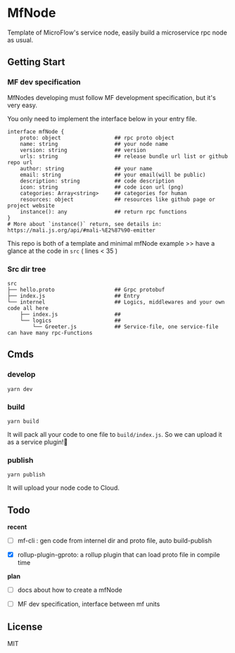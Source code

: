  # MfNode

Template of MicroFlow's service node, easily build a microservice rpc node as usual.

## Getting Start
### MF dev specification

MfNodes developing must follow MF development specification, but it's very easy.

You only need to implement  the interface below in your entry file.

```
interface mfNode {
    proto: object                 ## rpc proto object
    name: string                  ## your node name
    version: string               ## version
    urls: string                  ## release bundle url list or github repo url
    author: string                ## your name
    email: string                 ## your email(will be public)
    description: string           ## code description
    icon: string                  ## code icon url (png)
    categories: Array<string>     ## categories for human
    resources: object             ## resources like github page or project website
    instance(): any               ## return rpc functions
}
# More about `instance()` return, see details in: https://mali.js.org/api/#mali-%E2%87%90-emitter
```

This repo is both of a template and minimal mfNode example >> have a glance at the code in `src` ( lines < 35 )

### Src dir tree

```
src
├── hello.proto                   ## Grpc protobuf
├── index.js                      ## Entry
└── internel                      ## Logics, middlewares and your own code all here
    ├── index.js                  ## 
    └── logics                    ## 
        └── Greeter.js            ## Service-file, one service-file can have many rpc-Functions
```

## Cmds

### develop

`yarn dev`

### build

`yarn build`

It will pack all your code to one file to `build/index.js`. So we can upload it as a service plugin!🥳

### publish

`yarn publish`

It will upload your node code to Cloud.

## Todo

**recent**

- [ ] mf-cli : gen code from internel dir and proto file, auto build-publish

- [x] rollup-plugin-gproto: a rollup plugin that can load proto file in compile time

**plan**

- [ ] docs about how to create a mfNode

- [ ] MF dev specification, interface between mf units

## License

MIT
